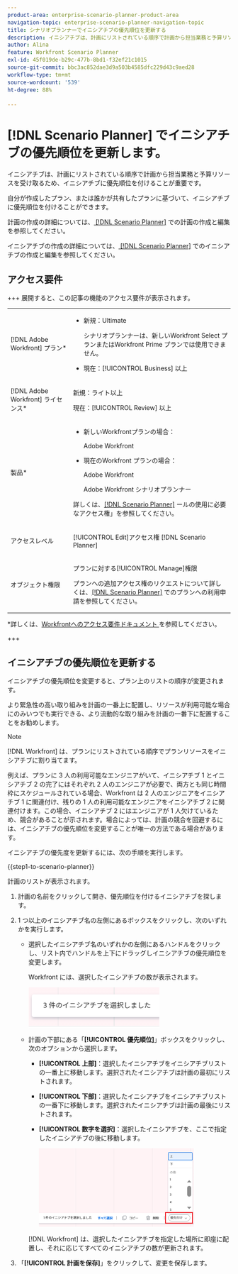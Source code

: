 ```yaml
---
product-area: enterprise-scenario-planner-product-area
navigation-topic: enterprise-scenario-planner-navigation-topic
title: シナリオプランナーでイニシアチブの優先順位を更新する
description: イニシアチブは、計画にリストされている順序で計画から担当業務と予算リソースを受け取るため、イニシアチブに優先順位を付けることが重要です。
author: Alina
feature: Workfront Scenario Planner
exl-id: 45f019de-b29c-477b-8bd1-f32ef21c1015
source-git-commit: bbc3ac852dae3d9a503b4585dfc229d43c9aed28
workflow-type: tm+mt
source-wordcount: '539'
ht-degree: 88%

---
```


# [!DNL Scenario Planner] でイニシアチブの優先順位を更新します。

イニシアチブは、計画にリストされている順序で計画から担当業務と予算リソースを受け取るため、イニシアチブに優先順位を付けることが重要です。

自分が作成したプラン、または誰かが共有したプランに基づいて、イニシアチブに優先順位を付けることができます。

計画の作成の詳細については、[ [!DNL Scenario Planner]](../scenario-planner/create-and-edit-plans.md) での計画の作成と編集を参照してください。

イニシアチブの作成の詳細については、[ [!DNL Scenario Planner]](../scenario-planner/create-and-edit-initiatives.md) でのイニシアチブの作成と編集を参照してください。

## アクセス要件

+++ 展開すると、この記事の機能のアクセス要件が表示されます。

<table style="table-layout:auto"> 
 <col> 
 <col> 
 <tbody> 
  <tr> 
   <td> <p>[!DNL Adobe Workfront] プラン*</p> </td> 
   <td> <ul></li>
   <li><p>新規：Ultimate </p></li>
   <p>シナリオプランナーは、新しいWorkfront Select プランまたはWorkfront Prime プランでは使用できません。 </p>
   <li><p>現在：[!UICONTROL Business] 以上</p></ul>
   </td> 
  </tr> 
  <tr> 
   <td> <p>[!DNL Adobe Workfront] ライセンス*</p> </td> 
   <td> <p>新規：ライト以上</p> 
   <p>現在：[!UICONTROL Review] 以上</p> </td> 
  </tr> 
  <tr> 
   <td>製品* </td> 
   <td> <ul><li><p>新しいWorkfrontプランの場合：</p><p> Adobe Workfront</li></p>
   <li><p>現在のWorkfront プランの場合： </p>
   <p>Adobe Workfront</p> <p>Adobe Workfront シナリオプランナー</p></li></ul>

<p>詳しくは、<a href="../scenario-planner/access-needed-to-use-sp.md" class="MCXref xref">[!DNL Scenario Planner]</a> ールの使用に必要なアクセス権」を参照してください。 </p> </td> 
  </tr> 
  <tr data-mc-conditions=""> 
   <td>アクセスレベル </td> 
   <td> <p>[!UICONTROL Edit]アクセス権 [!DNL Scenario Planner]</p> </td> 
  </tr> 
  <tr data-mc-conditions=""> 
   <td> <p>オブジェクト権限 </p> </td> 
   <td> <p>プランに対する[!UICONTROL Manage]権限</p> <p>プランへの追加アクセス権のリクエストについて詳しくは、<a href="../scenario-planner/request-access-to-plan.md" class="MCXref xref">[!DNL Scenario Planner]</a> でのプランへの利用申請を参照してください。</p> </td> 
  </tr> 
 </tbody> 
</table>

*詳しくは、[Workfrontへのアクセス要件ドキュメント ](/help/quicksilver/administration-and-setup/add-users/access-levels-and-object-permissions/access-level-requirements-in-documentation.md) を参照してください。

+++

## イニシアチブの優先順位を更新する

イニシアチブの優先順位を変更すると、プラン上のリストの順序が変更されます。

より緊急性の高い取り組みを計画の一番上に配置し、リソースが利用可能な場合にのみいつでも実行できる、より流動的な取り組みを計画の一番下に配置することをお勧めします。

>[!NOTE]
>
>[!DNL Workfront] は、プランにリストされている順序でプランリソースをイニシアチブに割り当てます。
>
>例えば、プランに 3 人の利用可能なエンジニアがいて、イニシアチブ 1 とイニシアチブ 2 の完了にはそれぞれ 2 人のエンジニアが必要で、両方とも同じ時間枠にスケジュールされている場合、Workfront は 2 人のエンジニアをイニシアチブ 1 に関連付け、残りの 1 人の利用可能なエンジニアをイニシアチブ 2 に関連付けます。この場合、イニシアチブ 2 にはエンジニアが 1 人欠けているため、競合があることが示されます。場合によっては、計画の競合を回避するには、イニシアチブの優先順位を変更することが唯一の方法である場合があります。

イニシアチブの優先度を更新するには、次の手順を実行します。

{{step1-to-scenario-planner}}

計画のリストが表示されます。

1. 計画の名前をクリックして開き、優先順位を付けるイニシアチブを探します。
1. 1 つ以上のイニシアチブ名の左側にあるボックスをクリックし、次のいずれかを実行します。

   * 選択したイニシアチブ名のいずれかの左側にあるハンドルをクリックし、リスト内でハンドルを上下にドラッグしイニシアチブの優先順位を変更します。

     Workfront には、選択したイニシアチブの数が表示されます。

     ![](assets/multi-select-initiative-number.png)

   * 計画の下部にある「**[!UICONTROL 優先順位]**」ボックスをクリックし、次のオプションから選択します。

      * **[!UICONTROL 上部]**：選択したイニシアチブをイニシアチブリストの一番上に移動します。選択されたイニシアチブは計画の最初にリストされます。
      * **[!UICONTROL 下部]**：選択したイニシアチブをイニシアチブリストの一番下に移動します。選択されたイニシアチブは計画の最後にリストされます。
      * **[!UICONTROL 数字を選択]**：選択したイニシアチブを、ここで指定したイニシアチブの後に移動します。

        ![](assets/prioritize-initiatives-expanded-highlighted-350x171.png)

     [!DNL Workfront] は、選択したイニシアチブを指定した場所に即座に配置し、それに応じてすべてのイニシアチブの数が更新されます。

1. 「**[!UICONTROL 計画を保存]**」をクリックして、変更を保存します。
